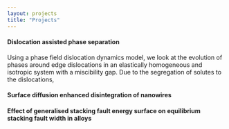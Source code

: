 ```yaml
---
layout: projects
title: "Projects"
---
```


#### Dislocation assisted phase separation

Using a phase field dislocation dynamics model, we look at the evolution of phases around edge dislocations in an 
elastically homogeneous and isotropic system with a miscibility gap. Due to the segregation of solutes to the 
dislocations, 


#### Surface diffusion enhanced disintegration of nanowires


#### Effect of generalised stacking fault energy surface on equilibrium stacking fault width in alloys